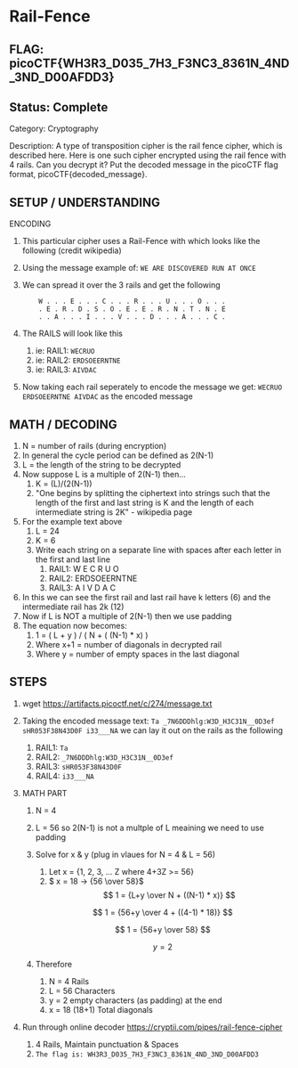 # Rail-Fence

## FLAG: picoCTF{WH3R3_D035_7H3_F3NC3_8361N_4ND_3ND_D00AFDD3}

## Status: Complete

Category: Cryptography

Description: A type of transposition cipher is the rail fence cipher, which is described here. Here is one such cipher encrypted using the rail fence with 4 rails. Can you decrypt it? Put the decoded message in the picoCTF flag format, picoCTF{decoded_message}.

## SETUP / UNDERSTANDING

ENCODING

1. This particular cipher uses a Rail-Fence with which looks like the following (credit wikipedia)
2. Using the message example of: `WE ARE DISCOVERED RUN AT ONCE`
3. We can spread it over the 3 rails and get the following

    ```text
        W . . . E . . . C . . . R . . . U . . . O . . . 
        . E . R . D . S . O . E . E . R . N . T . N . E 
        . . A . . . I . . . V . . . D . . . A . . . C . 
    ```

4. The RAILS will look like this
    1. ie: RAIL1: `WECRUO`
    2. ie: RAIL2: `ERDSOEERNTNE`
    3. ie: RAIL3: `AIVDAC`
5. Now taking each rail seperately to encode the message we get: `WECRUO ERDSOEERNTNE AIVDAC` as the encoded message

## MATH / DECODING

1. N = number of rails (during encryption)
2. In general the cycle period can be defined as 2(N-1)
3. L = the length of the string to be decrypted
4. Now suppose L is a multiple of 2(N-1) then...
   1. K = (L)/(2(N-1))
   2. "One begins by splitting the ciphertext into strings such that the length of the first and last string is K and the length of each intermediate string is 2K" - wikipedia page
5. For the example text above
   1. L = 24
   2. K = 6
   3. Write each string on a separate line with spaces after each letter in the first and last line
      1. RAIL1: W E C R U O
      2. RAIL2: ERDSOEERNTNE
      3. RAIL3: A I V D A C
6. In this we can see the first rail and last rail have k letters (6) and the intermediate rail has 2k (12)
7. Now if L is NOT a multiple of 2(N-1) then we use padding
8. The equation now becomes:
   1. 1 = ( L + y ) / ( N + ( (N-1) * x) )
   2. Where x+1 = number of diagonals in decrypted rail
   3. Where y = number of empty spaces in the last diagonal

## STEPS

1. wget <https://artifacts.picoctf.net/c/274/message.txt>
2. Taking the encoded message text: `Ta _7N6DDDhlg:W3D_H3C31N__0D3ef sHR053F38N43D0F i33___NA` we can lay it out on the rails as the following
   1. RAIL1: `Ta`
   2. RAIL2: `_7N6DDDhlg:W3D_H3C31N__0D3ef`
   3. RAIL3: `sHR053F38N43D0F`
   4. RAIL4: `i33___NA`
3. MATH PART
   1. N = 4
   2. L = 56 so 2(N-1) is not a multple of L meaining we need to use padding
   3. Solve for x & y (plug in vlaues for N = 4 & L = 56)
      1. Let x = {1, 2, 3, ... Z where 4+3Z >= 56}
      2. $ x = 18 -> {56 \over 58}$
      $$ 1 = {L+y \over N + ((N-1) * x)} $$

      $$ 1 = {56+y \over 4 + ((4-1) * 18)} $$

      $$ 1 = {56+y \over 58} $$

      $$ y = {2} $$
   4. Therefore
         1. N = 4 Rails
         2. L = 56 Characters
         3. y = 2 empty characters (as padding) at the end
         4. x = 18 (18+1) Total diagonals

4. Run through online decoder <https://cryptii.com/pipes/rail-fence-cipher>
   1. 4 Rails, Maintain punctuation & Spaces
   2. `The flag is: WH3R3_D035_7H3_F3NC3_8361N_4ND_3ND_D00AFDD3`
